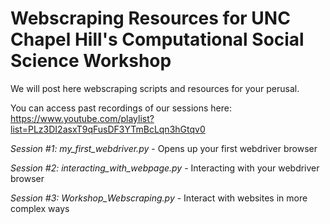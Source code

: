 # Webscraping Resources for UNC Chapel Hill's Computational Social Science Workshop
We will post here webscraping scripts and resources for your perusal. 

You can access past recordings of our sessions here: https://www.youtube.com/playlist?list=PLz3DI2asxT9qFusDF3YTmBcLqn3hGtqv0

*Session #1: my_first_webdriver.py* - Opens up your first webdriver browser

*Session #2: interacting_with_webpage.py* - Interacting with your webdriver browser

*Session #3: Workshop_Webscraping.py* - Interact with websites in more complex ways

